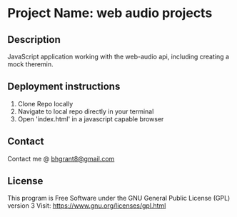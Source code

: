 # Project Name: web audio projects

## Description

JavaScript application working with the web-audio api, including creating a mock theremin.

## Deployment instructions
  1. Clone Repo locally
  2. Navigate to local repo directly in your terminal
  3. Open 'index.html' in a javascript capable browser

## Contact
  Contact me @ <a href="mailto:bhgrant@gmail.com">bhgrant8@gmail.com</a><br>

## License
  This program is Free Software under the GNU General Public License (GPL) version 3
  Visit: https://www.gnu.org/licenses/gpl.html
